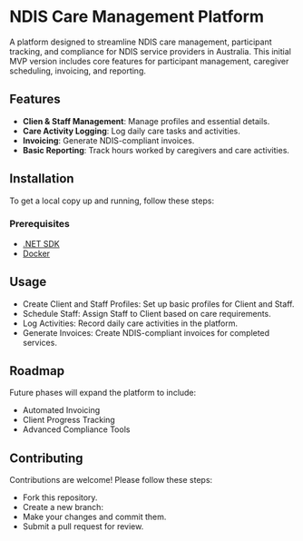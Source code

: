 # NDIS Care Management Platform

A platform designed to streamline NDIS care management, participant tracking, and compliance for NDIS service providers in Australia. This initial MVP version includes core features for participant management, caregiver scheduling, invoicing, and reporting.

## Features

- **Clien & Staff Management**: Manage profiles and essential details.
- **Care Activity Logging**: Log daily care tasks and activities.
- **Invoicing**: Generate NDIS-compliant invoices.
- **Basic Reporting**: Track hours worked by caregivers and care activities.

## Installation

To get a local copy up and running, follow these steps:

### Prerequisites

- [.NET SDK](https://dotnet.microsoft.com/download)
- [Docker](https://docs.docker.com/get-docker/)

## Usage
- Create Client and Staff Profiles: Set up basic profiles for Client and Staff.
- Schedule Staff: Assign Staff to Client based on care requirements.
- Log Activities: Record daily care activities in the platform.
- Generate Invoices: Create NDIS-compliant invoices for completed services.

## Roadmap

Future phases will expand the platform to include:

- Automated Invoicing
- Client Progress Tracking
- Advanced Compliance Tools

## Contributing

Contributions are welcome! Please follow these steps:

- Fork this repository.
- Create a new branch:
- Make your changes and commit them.
- Submit a pull request for review.
